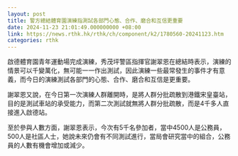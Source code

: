```yaml
---
layout: post
title: 警方總結體育園演練指測試各部門心態、合作、磨合和互信更重要
date: 2024-11-23 21:01:49.000000000 +08:00
link: https://news.rthk.hk/rthk/ch/component/k2/1780560-20241123.htm
categories: rthk
---
```


啟德體育園青年運動場完成演練，秀茂坪警區指揮官謝翠恩在總結時表示，演練的情景可以千變萬化，無可能一一作出測試，因此演練一些最常發生的事件才有意義，而今日的演練測試各部門的心態、合作、磨合和互信是更重要。

謝翠恩又說，在今日第一次演練人群離開時，是將人群分批疏散到港鐵宋皇臺站，目的是測試車站的承受能力，而第二次測試就無將人群分批疏散，而是4千多人直接進入啟德站。

至於參與人數方面，謝翠恩表示，今次有5千名參加者，當中4500人是公務員，500人是社區人士，她說未來仍會有不同測試進行，當局會研究當中的組合，公務員的人數有機會增加或減少。
